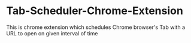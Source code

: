 # Tab-Scheduler-Chrome-Extension
This is chrome extension which schedules Chrome browser's Tab with a URL to open on given interval of time

